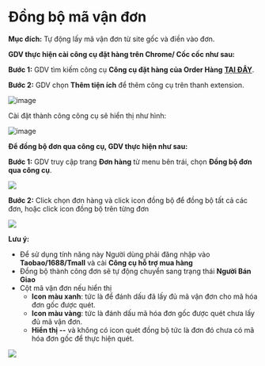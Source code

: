 # Đồng bộ mã vận đơn

**Mục đích:** Tự động lấy mã vận đơn từ site gốc và điền vào đơn.

**GDV thực hiện cài công cụ đặt hàng trên Chrome/ Cốc cốc như sau:**

**Bước 1:** GDV tìm kiếm công cụ **Công cụ đặt hàng của Order Hàng** [**TẠI ĐÂY**](https://chrome.google.com/webstore/detail/c%C3%B4ng-c%E1%BB%A5-mua-h%C3%A0ng-gobiz/fmknmegefdocamdggpdlcnippgjfelmn).

**Bước 2:** GDV chọn **Thêm tiện ích** để thêm công cụ trên thanh extension.

![image](https://user-images.githubusercontent.com/75475064/101884974-0d73eb80-3bcc-11eb-981e-cc3310db5e72.png)

Cài đặt thành công công cụ sẽ hiển thị như hình:

![image](https://user-images.githubusercontent.com/75475064/101885033-28def680-3bcc-11eb-9c8a-8d2561cf725d.png)

**Để đồng bộ đơn qua công cụ, GDV thực hiện như sau:**

**Bước 1:** GDV truy cập trang **Đơn hàng** từ menu bên trái, chọn **Đồng bộ đơn qua công cụ**.

![](https://user-images.githubusercontent.com/75475064/105574812-98363180-5d99-11eb-8bd2-be292bea26cd.png)

**Bước 2:** Click chọn đơn hàng và click icon đồng bộ để đồng bộ tất cả các đơn, hoặc click icon đồng bộ trên từng đơn

![](https://user-images.githubusercontent.com/75475064/105575031-0d563680-5d9b-11eb-916d-bc092492ded1.png)

**Lưu ý:**

* Để sử dụng tính năng này Người dùng phải đăng nhập vào **Taobao/1688/Tmall** và cài **Công cụ hỗ trợ mua hàng**
* Đồng bộ thành công đơn sẽ tự động chuyển sang trạng thái **Người Bán Giao**
* Cột mã vận đơn nếu hiển thị
  * **Icon màu xanh**: tức là để đánh dấu đã lấy đủ mã vận đơn cho mã hóa đơn gốc được quét.
  * **Icon màu vàng**: tức là đánh dấu mã hóa đơn gốc được quét chưa lấy đủ mã vận đơn.
  * **Hiển thị --** và không có icon quét đồng bộ tức là đơn đó chưa có mã hóa đơn gốc để thực hiện quét.

![](https://user-images.githubusercontent.com/75475064/105575088-86558e00-5d9b-11eb-9ae7-406146c7cbf2.png)

